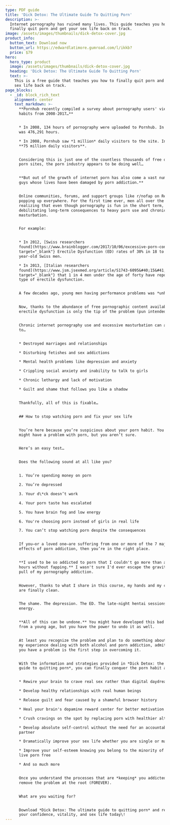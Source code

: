 ```yaml
---
type: PDF guide
title: 'Dick Detox: The Ultimate Guide To Quitting Porn'
description: >-
  Internet pornography has ruined many lives. This guide teaches you how to
  finally quit porn and get your sex life back on track. 
image: /assets/images/thumbnails/dick-detox-cover.jpg
product_info:
  button_text: Download now
  button_url: https://edwardlatimore.gumroad.com/l/ikkb?
  price: $79
hero:
  hero_type: product
  image: /assets/images/thumbnails/dick-detox-cover.jpg
  heading: 'Dick Detox: The Ultimate Guide To Quitting Porn'
  text: >-
    This is a free guide that teaches you how to finally quit porn and get your
    sex life back on track.
page_blocks:
  - _id: block_rich_text
    alignment: center
    text_markdown: >-
      **Pornhub recently compiled a survey about pornography users' viewing
      habits from 2008-2017…**


      * In 2008, 134 hours of pornography were uploaded to Pornhub. In 2017, it
      was 476,291 hours.

      * In 2008, Pornhub saw *1 million* daily visitors to the site. In 2017,
      **75 million daily visitors**.


      Considering this is just one of the countless thousands of free online
      porn sites, the porn industry appears to be doing well…


      **But out of the growth of internet porn has also come a vast number of
      guys whose lives have been damaged by porn addiction.**


      Online communities, forums, and support groups like r/nofap on Reddit are
      popping up everywhere. For the first time ever, men all over the world are
      realizing that even though pornography is fun in the short term, there are
      debilitating long-term consequences to heavy porn use and chronic
      masturbation.


      For example:


      * In 2012, [Swiss researchers
      found](https://www.brainblogger.com/2017/10/06/excessive-porn-consumption-can-cause-erectile-dysfunction-myth-or-truth/){:
      target="_blank"} Erectile Dysfunction (ED) rates of 30% in 18 to 24
      year-old Swiss men.

      * In 2013, [Italian researchers
      found](https://www.jsm.jsexmed.org/article/S1743-6095&#40;15&#41;30428-8/fulltext){:
      target="_blank"} that 1 in 4 men under the age of forty have reported some
      type of erectile dysfunction.


      A few decades ago, young men having performance problems was *unheard of.*


      Now, thanks to the abundance of free pornographic content available,
      erectile dysfunction is only the tip of the problem (pun intended).


      Chronic internet pornography use and excessive masturbation can also lead
      to…


      * Destroyed marriages and relationships

      * Disturbing fetishes and sex addictions

      * Mental health problems like depression and anxiety

      * Crippling social anxiety and inability to talk to girls

      * Chronic lethargy and lack of motivation

      * Guilt and shame that follows you like a shadow


      Thankfully, all of this is fixable…


      ## How to stop watching porn and fix your sex life


      You’re here because you’re suspicious about your porn habit. You think you
      might have a problem with porn, but you aren’t sure.


      Here’s an easy test…


      Does the following sound at all like you?


      1. You’re spending money on porn

      2. You’re depressed

      3. Your d\*ck doesn’t work

      4. Your porn taste has escalated

      5. You have brain fog and low energy

      6. You're choosing porn instead of girls in real life

      7. You can’t stop watching porn despite the consequences


      If you–or a loved one–are suffering from one or more of the 7 major
      effects of porn addiction, then you’re in the right place.


      **I used to be so addicted to porn that I couldn't go more than a few
      hours without fapping.** I wasn't sure I'd ever escape the gravitational
      pull of my pornography addiction.


      However, thanks to what I share in this course, my hands and my conscience
      are finally clean.


      The shame. The depression. The ED. The late-night hentai sessions. The low
      energy.


      **All of this can be undone.** You might have developed this bad habit
      from a young age, but you have the power to undo it as well.


      At least you recognize the problem and plan to do something about it. In
      my experience dealing with both alcohol and porn addiction, admitting that
      you have a problem is the first step in overcoming it.


      With the information and strategies provided in *Dick Detox: the ultimate
      guide to quitting porn*, you can finally conquer the porn habit and…


      * Rewire your brain to crave real sex rather than digital daydreams

      * Develop healthy relationships with real human beings

      * Release guilt and fear caused by a shameful browser history

      * Heal your brain's dopamine reward center for better motivation and focus

      * Crush cravings on the spot by replacing porn with healthier alternatives

      * Develop absolute self-control without the need for an accountability
      partner

      * Dramatically improve your sex life whether you are single or married

      * Improve your self-esteem knowing you belong to the minority of men who
      live porn free

      * And so much more


      Once you understand the processes that are *keeping* you addicted, you can
      remove the problem at the root (FOREVER).


      What are you waiting for?


      Download *Dick Detox: The ultimate guide to quitting porn* and restore
      your confidence, vitality, and sex life today\!
---
```

